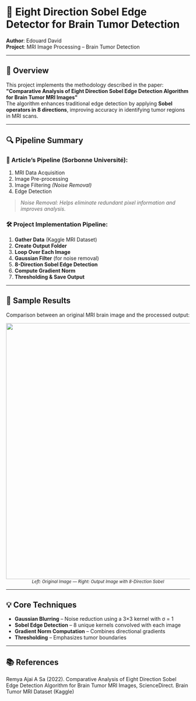 # 🧠 Eight Direction Sobel Edge Detector for Brain Tumor Detection

**Author**: Edouard David  
**Project**: MRI Image Processing – Brain Tumor Detection

---

## 📄 Overview

This project implements the methodology described in the paper:  
**"Comparative Analysis of Eight Direction Sobel Edge Detection Algorithm for Brain Tumor MRI Images"**  
The algorithm enhances traditional edge detection by applying **Sobel operators in 8 directions**, improving accuracy in identifying tumor regions in MRI scans.

---

## 🔍 Pipeline Summary

### 🔬 Article’s Pipeline (Sorbonne Université):

1. MRI Data Acquisition  
2. Image Pre-processing  
3. Image Filtering *(Noise Removal)*  
4. Edge Detection  

> *Noise Removal: Helps eliminate redundant pixel information and improves analysis.*

### 🛠 Project Implementation Pipeline:

1. **Gather Data** (Kaggle MRI Dataset)  
2. **Create Output Folder**  
3. **Loop Over Each Image**  
4. **Gaussian Filter** (for noise removal)  
5. **8-Direction Sobel Edge Detection**  
6. **Compute Gradient Norm**  
7. **Thresholding & Save Output**


---

## 🧪 Sample Results

Comparison between an original MRI brain image and the processed output:

<div align="center">

<img src="./Sample_sResults.png" width="700"/>

<br/>
<sub><i>Left: Original Image — Right: Output Image with 8-Direction Sobel</i></sub>

</div>

---

## 💡 Core Techniques

- **Gaussian Blurring** – Noise reduction using a 3×3 kernel with σ = 1  
- **Sobel Edge Detection** – 8 unique kernels convolved with each image  
- **Gradient Norm Computation** – Combines directional gradients  
- **Thresholding** – Emphasizes tumor boundaries  

---
## 📚 References
Remya Ajai A Sa (2022). Comparative Analysis of Eight Direction Sobel Edge Detection Algorithm for Brain Tumor MRI Images, ScienceDirect.
Brain Tumor MRI Dataset (Kaggle)
